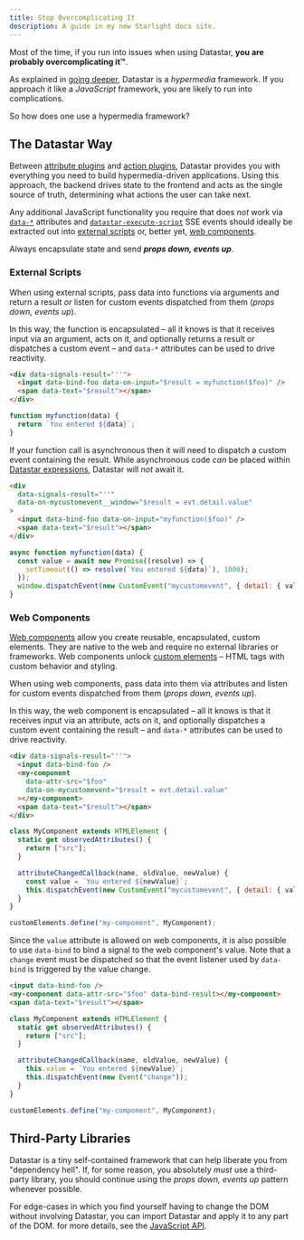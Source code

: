 ```yaml
---
title: Stop Overcomplicating It
description: A guide in my new Starlight docs site.
---
```


Most of the time, if you run into issues when using Datastar, **you are probably overcomplicating it™**.

As explained in [going deeper](/guide/going_deeper), Datastar is a _hypermedia_ framework. If you approach it like a _JavaScript_ framework, you are likely to run into complications.

So how does one use a hypermedia framework?

## The Datastar Way

Between [attribute plugins](/reference/attribute_plugins) and [action plugins](/reference/action_plugins), Datastar provides you with everything you need to build hypermedia-driven applications. Using this approach, the backend drives state to the frontend and acts as the single source of truth, determining what actions the user can take next.

Any additional JavaScript functionality you require that does _not_ work via [`data-*`](/reference/attribute_plugins) attributes and [`datastar-execute-script`](/reference/sse_events#datastar-execute-script) SSE events should ideally be extracted out into [external scripts](#external-scripts) or, better yet, [web components](#web-components).

<div class="alert alert-info">
    <iconify-icon icon="simple-icons:rocket"></iconify-icon>
    <div>
        Always encapsulate state and send <strong><em>props down, events up</em></strong>.
    </div>
</div>

### External Scripts

When using external scripts, pass data into functions via arguments and return a result _or_ listen for custom events dispatched from them (_props down, events up_).

In this way, the function is encapsulated – all it knows is that it receives input via an argument, acts on it, and optionally returns a result or dispatches a custom event – and `data-*` attributes can be used to drive reactivity.

```html
<div data-signals-result="''">
  <input data-bind-foo data-on-input="$result = myfunction($foo)" />
  <span data-text="$result"></span>
</div>
```

```js
function myfunction(data) {
  return `You entered ${data}`;
}
```

If your function call is asynchronous then it will need to dispatch a custom event containing the result. While asynchronous code _can_ be placed within [Datastar expressions](/guide/datastar_expressions), Datastar will _not_ await it.

```html
<div
  data-signals-result="''"
  data-on-mycustomevent__window="$result = evt.detail.value"
>
  <input data-bind-foo data-on-input="myfunction($foo)" />
  <span data-text="$result"></span>
</div>
```

```js
async function myfunction(data) {
  const value = await new Promise((resolve) => {
    setTimeout(() => resolve(`You entered ${data}`), 1000);
  });
  window.dispatchEvent(new CustomEvent("mycustomevent", { detail: { value } }));
}
```

### Web Components

[Web components](https://developer.mozilla.org/en-US/docs/Web/API/Web_components) allow you create reusable, encapsulated, custom elements. They are native to the web and require no external libraries or frameworks. Web components unlock [custom elements](https://developer.mozilla.org/en-US/docs/Web/API/Web_components/Using_custom_elements) – HTML tags with custom behavior and styling.

When using web components, pass data into them via attributes and listen for custom events dispatched from them (_props down, events up_).

In this way, the web component is encapsulated – all it knows is that it receives input via an attribute, acts on it, and optionally dispatches a custom event containing the result – and `data-*` attributes can be used to drive reactivity.

```html
<div data-signals-result="''">
  <input data-bind-foo />
  <my-component
    data-attr-src="$foo"
    data-on-mycustomevent="$result = evt.detail.value"
  ></my-component>
  <span data-text="$result"></span>
</div>
```

```js
class MyComponent extends HTMLElement {
  static get observedAttributes() {
    return ["src"];
  }

  attributeChangedCallback(name, oldValue, newValue) {
    const value = `You entered ${newValue}`;
    this.dispatchEvent(new CustomEvent("mycustomevent", { detail: { value } }));
  }
}

customElements.define("my-component", MyComponent);
```

Since the `value` attribute is allowed on web components, it is also possible to use `data-bind` to bind a signal to the web component's value. Note that a `change` event must be dispatched so that the event listener used by `data-bind` is triggered by the value change.

```html
<input data-bind-foo />
<my-component data-attr-src="$foo" data-bind-result></my-component>
<span data-text="$result"></span>
```

```js
class MyComponent extends HTMLElement {
  static get observedAttributes() {
    return ["src"];
  }

  attributeChangedCallback(name, oldValue, newValue) {
    this.value = `You entered ${newValue}`;
    this.dispatchEvent(new Event("change"));
  }
}

customElements.define("my-component", MyComponent);
```

## Third-Party Libraries

Datastar is a tiny self-contained framework that can help liberate you from "dependency hell". If, for some reason, you absolutely _must_ use a third-party library, you should continue using the _props down, events up_ pattern whenever possible.

For edge-cases in which you find yourself having to change the DOM without involving Datastar, you can import Datastar and apply it to any part of the DOM. for more details, see the [JavaScript API](/reference/javascript_api).
